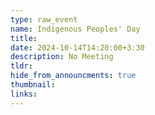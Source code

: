 ```yaml
---
type: raw_event
name: Indigenous Peoples' Day
title: 
date: 2024-10-14T14:20:00+3:30
description: No Meeting
tldr: 
hide_from_announcments: true
thumbnail:
links:
---
```

